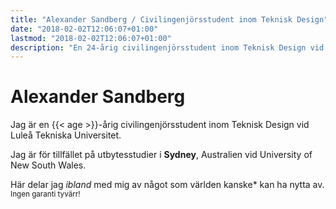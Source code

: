 ```yaml
---
title: "Alexander Sandberg / Civilingenjörsstudent inom Teknisk Design"
date: "2018-02-02T12:06:07+01:00"
lastmod: "2018-02-02T12:06:07+01:00"
description: "En 24-årig civilingenjörsstudent inom Teknisk Design vid Luleå Tekniska Universitet. Här delar jag ibland med mig om något intressant som världen kanske kan ha nytta av."
---
```


# Alexander Sandberg

Jag är en {{< age >}}-årig civilingenjörsstudent inom Teknisk Design vid Luleå Tekniska Universitet.

Jag är för tillfället på utbytesstudier i **Sydney**, Australien vid University of New South Wales.

Här delar jag *ibland* med mig av något som världen kanske<span class="faded">*</span> kan ha nytta av.
<br><small>Ingen garanti tyvärr!</small>